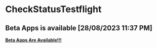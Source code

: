 # CheckStatusTestflight
## Beta Apps is available	[28/08/2023 11:37 PM]
**[Beta Apps Are Available!!!](https://github.com/manhnh97/CheckStatusTestflight/blob/master/Result_BetaAppsAvailable.md)**
